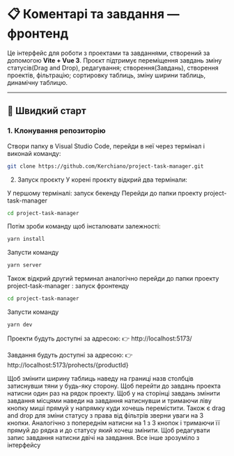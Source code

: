 # 📋 Коментарі та завдання — фронтенд

Це інтерфейс для роботи з проектами та завданнями, створений за допомогою **Vite + Vue 3**. Проєкт підтримує переміщення завдань зміну статусів(Drag and Drop), редагування; створення(Завдань), створення проектів, фільтрацію; сортировку таблиць, зміну ширини таблиць, динамічну таблицю.

---

## 🚀 Швидкий старт

### 1. Клонування репозиторію

Створи папку в Visual Studio Code, перейди в неї через термінал і виконай команду:

```bash
git clone https://github.com/Kerchiano/project-task-manager.git
```
2. Запуск проєкту
У корені проєкту відкрий два термінали:

У першому терміналі: запуск бекенду
Перейди до папки проекту project-task-manager

```bash
cd project-task-manager
```
Потім зроби команду щоб інсталювати залежності:
```bash
yarn install
```
Запусти команду
```bash
yarn server
```
Також відкрий другий терминал аналогічно перейди до папки проекту project-task-manager : запуск фронтенду

```bash
cd project-task-manager
```
Запусти команду
```bash
yarn dev
```
Проекти будуть доступні за адресою:
👉 http://localhost:5173/

Завдання будуть доступні за адресою:
👉 http://localhost:5173/prohects/{productId}

Щоб змінити ширину таблиць наведу на границі назв столбців затиснувши тяни у будь-яку сторону. Щоб перейти до завдань проекта натисни один раз на рядок проекту. Щоб у на сторінці завдань змінити завдання місцями наведи на завдання натиснувши и тримаючи ліву кнопку миші прямуй у напрямку куди хочешь перемістити. Також є drag and drop для зміни статусу з права від фільтрів зверни уваги на 3 кнопки. Аналогічно з попереднім натисни на 1 з 3 кнопок і тримаючи її прямуй до рядка и до статусу який хочеш змінити. Щоб редагувати запис завдання натисни двічі на завдання. Все інше зрозуміло з інтерфейсу
